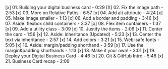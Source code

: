 [x] 01. Building your digital business card - 0:29
[X] 02. Fix the image path - 2:53
[x] 03. More on Relative Paths - 6:57
[x] 04. Add alt attribute - 4:24
[x] 05. Make image smaller - 1:13
[x] 06. Add a border and padding - 3:46
[x] 07. Aside: flexbox child containers - 3:37
[x] 08. Flex item containers - 1:37
[x] 09. Add a utility class - 3:09
[x] 10. Justify the items - 2:06
[x] 11. Center the card - 1:56
[x] 12. Aside: inheritance (Updated) - 5:23
[x] 13. Center the text via inheritance - 2:57
[x] 14. Add colors - 3:21
[x] 15. Web-safe fonts - 5:05
[x] 16. Aside: margin/padding shorthand - 3:59
[x] 17. Use the margin&padding shorthands - 1:13
[x] 18. Make it your own! - 3:01
[x] 19. Deploy your Digital Business Card - 4:46
[x] 20. Git & GitHub Intro - 5:48
[x] 21. Business Card recap - 2:09